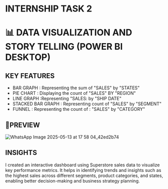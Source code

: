 # INTERNSHIP TASK 2
# 📊 DATA VISUALIZATION AND STORY TELLING (POWER BI DESKTOP)

## KEY FEATURES
* BAR GRAPH : Representing the sum of "SALES" by "STATES"
* PIE CHART : Displaying the count of "SALES" BY "REGION" 
* LINE GRAPH :Representing "SALES: by "SHIP DATE"
* STACKED BAR GRAPH : Representing count of "SALES" by "SEGMENT"
* FUNNEL : Representing the count of : "SALES" by "CATEGORY"

## 📸PREVIEW

![WhatsApp Image 2025-05-13 at 17 58 04_42ed2b74](https://github.com/user-attachments/assets/1ab862e0-6570-454d-b1ea-4bb2cee98f9e)

## INSIGHTS
I created an interactive dashboard using Superstore sales data to visualize key performance metrics. It helps in identifying trends and insights such as the highest sales across different segments, product categories, and states, enabling better decision-making and business strategy planning.
